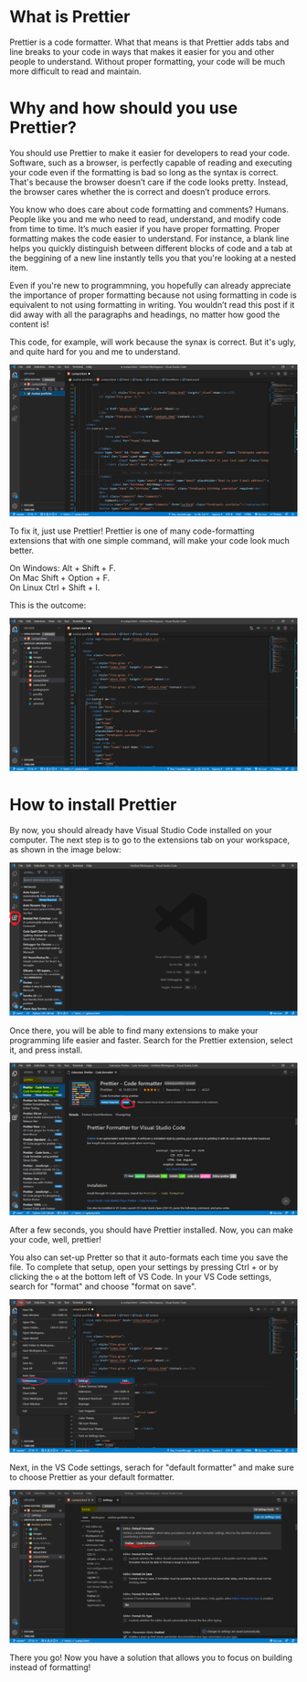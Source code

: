 # What is Prettier

Prettier is a code formatter. What that means is that Prettier adds tabs and line breaks to your code in ways that makes it easier for you and other people to understand. Without proper formatting, your code will be much more difficult to read and maintain.  

# Why and how should you use Prettier?

You should use Prettier to make it easier for developers to read your code. Software, such as a browser, is perfectly capable of reading and executing your code even if the formatting is bad so long as the syntax is correct. That's because the browser doesn’t care if the code looks pretty. Instead, the browser cares whether the is correct and doesn’t produce errors.

You know who does care about code formatting and comments? Humans. People like you and me who need to read, understand, and modify code from time to time. It’s much easier if you have proper formatting. Proper formatting makes the code easier to understand. For instance, a blank line helps you quickly distinguish between different blocks of code and a tab at the beggining of a new line instantly tells you that you're looking at a nested item.  

Even if you're new to programmning, you hopefully can already appreciate the importance of proper formatting because not using formatting in code is equivalent to not using formatting in writing. You wouldn’t read this post if it did away with all the paragraphs and headings, no matter how good the content is!

This code, for example, will work because the synax is correct. But it's ugly, and quite hard for you and me to understand.

![extensions tab](/prettier/Capture3.PNG)

To fix it, just use Prettier! Prettier is one of many code-formatting extensions that with one simple command, will make your code look much better.

On Windows: Alt + Shift + F.  
On Mac Shift + Option + F.  
On Linux Ctrl + Shift + I.  

This is the outcome:

![extensions tab](/prettier/Capture4.PNG)  

# How to install Prettier

By now, you should already have Visual Studio Code installed on your computer. The next step is to go to the extensions tab on your workspace, as shown in the image below:

![extensions tab](/prettier/Capture1.PNG)

Once there, you will be able to find many extensions to make your programming life easier and faster. Search for the Prettier extension, select it, and press install.  

![extensions tab](/prettier/Capture2.PNG)  

After a few seconds, you should have Prettier installed. Now, you can make your code, well, prettier!

You also can set-up Pretter so that it auto-formats each time you save the file. To complete that setup, open your settings by pressing Ctrl + or by clicking the `⚙` at the bottom left of VS Code. In your VS Code settings, search for "format" and choose "format on save".  

![extensions tab](/prettier/Capture5.png)

Next, in the VS Code settings, serach for "default formatter" and make sure to choose Prettier as your default formatter.

![extensions tab](/prettier/Capture6.PNG)

There you go! Now you have a solution that allows you to focus on building instead of formatting!


